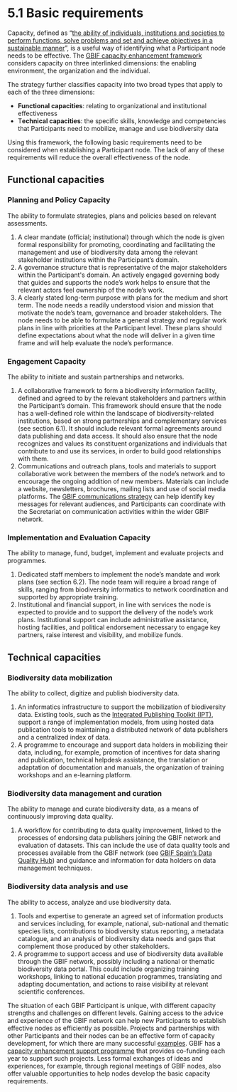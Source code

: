 # 5.1 Basic requirements

Capacity, defined as “[the ability of individuals, institutions and societies to perform functions, solve problems and set and achieve objectives in a sustainable manner](http://www.oecd.org/development/governance-development/36326495.pdf)”, is a useful way of identifying what a Participant node needs to be effective. The [GBIF capacity enhancement framework](http://links.gbif.org/cef) considers capacity on three interlinked dimensions: the enabling environment, the organization and the individual.  

The strategy further classifies capacity into two broad types that apply to each of the three dimensions:  

* **Functional capacities**: relating to organizational and institutional effectiveness 
* T**echnical capacities**: the specific skills, knowledge and competencies that Participants need to mobilize, manage and use biodiversity data 

Using this framework, the following basic requirements need to be considered when establishing a Participant node. The lack of any of these requirements will reduce the overall effectiveness of the node. 

## Functional capacities 

### Planning and Policy Capacity 

The ability to formulate strategies, plans and policies based on relevant assessments. 

1. A clear mandate \(official; institutional\) through which the node is given formal responsibility for promoting, coordinating and facilitating the management and use of biodiversity data among the relevant stakeholder institutions within the Participant’s domain.  
2. A governance structure that is representative of the major stakeholders within the Participant's domain. An actively engaged governing body that guides and supports the node’s work helps to ensure that the relevant actors feel ownership of the node’s work. 
3. A clearly stated long-term purpose with plans for the medium and short term. The node needs a readily understood vision and mission that motivate the node’s team, governance and broader stakeholders. The node needs to be able to formulate a general strategy and regular work plans in line with priorities at the Participant level. These plans should define expectations about what the node will deliver in a given time frame and will help evaluate the node’s performance.

### Engagement Capacity 

The ability to initiate and sustain partnerships and networks. 

1. A collaborative framework to form a biodiversity information facility, defined and agreed to by the relevant stakeholders and partners within the Participant’s domain. This framework should ensure that the node has a well-defined role within the landscape of biodiversity-related institutions, based on strong partnerships and complementary services \(see section 6.1\). It should include relevant formal agreements around data publishing and data access. It should also ensure that the node recognizes and values its constituent organizations and individuals that contribute to and use its services, in order to build good relationships with them.  
2. Communications and outreach plans, tools and materials to support collaborative work between the members of the node’s network and to encourage the ongoing addition of new members. Materials can include a website, newsletters, brochures, mailing lists and use of social media platforms. The [GBIF communications strategy](https://www.gbif.org/document/80926) can help identify key messages for relevant audiences, and Participants can coordinate with the Secretariat on communication activities within the wider GBIF network.

### Implementation and Evaluation Capacity

The ability to manage, fund, budget, implement and evaluate projects and programmes. 

1. Dedicated staff members to implement the node’s mandate and work plans \(see section 6.2\). The node team will require a broad range of skills, ranging from biodiversity informatics to network coordination and supported by appropriate training.  
2. Institutional and financial support, in line with services the node is expected to provide and to support the delivery of the node’s work plans. Institutional support can include administrative assistance, hosting facilities, and political endorsement necessary to engage key partners, raise interest and visibility, and mobilize funds. 

## Technical capacities 

### Biodiversity data mobilization 

The ability to collect, digitize and publish biodiversity data.  

1. An informatics infrastructure to support the mobilization of biodiversity data. Existing tools, such as the [Integrated Publishing Toolkit \(IPT\)](https://www.gbif.org/ipt), support a range of implementation models, from using hosted data publication tools to maintaining a distributed network of data publishers and a centralized index of data. 
2. A programme to encourage and support data holders in mobilizing their data, including, for example, promotion of incentives for data sharing and publication, technical helpdesk assistance, the translation or adaptation of documentation and manuals, the organization of training workshops and an e-learning platform. 

### Biodiversity data management and curation 

The ability to manage and curate biodiversity data, as a means of continuously improving data quality.  

1. A workflow for contributing to data quality improvement, linked to the processes of endorsing data publishers joining the GBIF network and evaluation of datasets. This can include the use of data quality tools and processes available from the GBIF network \(see [GBIF Spain’s Data Quality Hub](http://www.gbif.es/BDQ.php)\) and guidance and information for data holders on data management techniques. 

### Biodiversity data analysis and use 

The ability to access, analyze and use biodiversity data. 

1. Tools and expertise to generate an agreed set of information products and services including, for example, national, sub-national and thematic species lists, contributions to biodiversity status reporting, a metadata catalogue, and an analysis of biodiversity data needs and gaps that complement those produced by other stakeholders. 
2. A programme to support access and use of biodiversity data available through the GBIF network, possibly including a national or thematic biodiversity data portal. This could include organizing training workshops, linking to national education programmes, translating and adapting documentation, and actions to raise visibility at relevant scientific conferences. 

The situation of each GBIF Participant is unique, with different capacity strengths and challenges on different levels. Gaining access to the advice and experience of the GBIF network can help new Participants to establish effective nodes as efficiently as possible.  Projects and partnerships with other Participants and their nodes can be an effective form of capacity development, for which there are many successful [examples](https://www.gbif.org/programme/82219/capacity-enhancement-support-programme). GBIF has a [capacity enhancement support programme](https://www.gbif.org/programme/82219/capacity-enhancement-support-programme) that provides co-funding each year to support such projects. Less formal exchanges of ideas and experiences, for example, through regional meetings of GBIF nodes, also offer valuable opportunities to help nodes develop the basic capacity requirements.  


